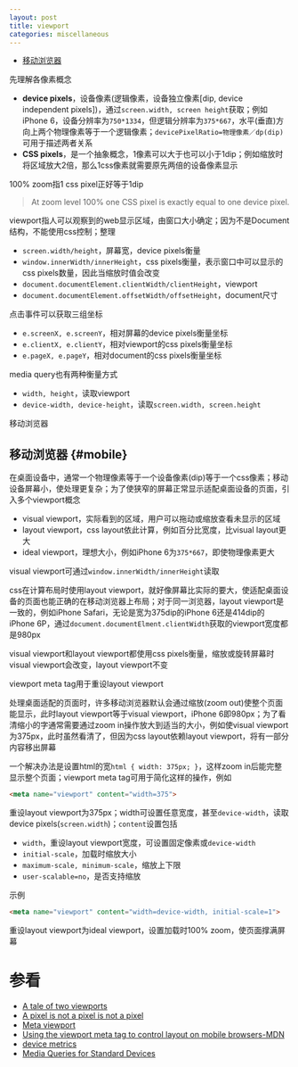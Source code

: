 ```yaml
---
layout: post
title: viewport
categories: miscellaneous
---
```


+ [移动浏览器](#mobile)

先理解各像素概念

+ **device pixels**，设备像素(逻辑像素，设备独立像素[dip, device independent pixels])，通过`screen.width, screen height`获取；例如iPhone 6，设备分辨率为`750*1334`，但逻辑分辨率为`375*667`，水平(垂直)方向上两个物理像素等于一个逻辑像素；`devicePixelRatio=物理像素／dp(dip)`可用于描述两者关系
+ **CSS pixels**，是一个抽象概念，1像素可以大于也可以小于1dip；例如缩放时将区域放大2倍，那么1css像素就需要原先两倍的设备像素显示

100% zoom指1 css pixel正好等于1dip

> At zoom level 100% one CSS pixel is exactly equal to one device pixel.

viewport指人可以观察到的web显示区域，由窗口大小确定；因为不是Document结构，不能使用css控制；整理

+ `screen.width/height`，屏幕宽，device pixels衡量
+ `window.innerWidth/innerHeight`，css pixels衡量，表示窗口中可以显示的css pixels数量，因此当缩放时值会改变
+ `document.documentElement.clientWidth/clientHeight`，viewport
+ `document.documentElement.offsetWidth/offsetHeight`，document尺寸

点击事件可以获取三组坐标

+ `e.screenX, e.screenY`，相对屏幕的device pixels衡量坐标
+ `e.clientX, e.clientY`，相对viewport的css pixels衡量坐标
+ `e.pageX, e.pageY`，相对document的css pixels衡量坐标

media query也有两种衡量方式

+ `width, height`，读取viewport
+ `device-width, device-height`，读取`screen.width, screen.height`

移动浏览器

## 移动浏览器 {#mobile}
在桌面设备中，通常一个物理像素等于一个设备像素(dip)等于一个css像素；移动设备屏幕小，使处理更复杂；为了使狭窄的屏幕正常显示适配桌面设备的页面，引入多个viewport概念

+ visual viewport，实际看到的区域，用户可以拖动或缩放查看未显示的区域
+ layout viewport，css layout依此计算，例如百分比宽度，比visual layout更大
+ ideal viewport，理想大小，例如iPhone 6为`375*667`，即使物理像素更大

visual viewport可通过`window.innerWidth/innerHeight`读取

css在计算布局时使用layout viewport，就好像屏幕比实际的要大，使适配桌面设备的页面也能正确的在移动浏览器上布局；对于同一浏览器，layout viewport是一致的，例如iPhone Safari，无论是宽为375dip的iPhone 6还是414dip的iPhone 6P，通过`document.documentElment.clientWidth`获取的viewport宽度都是980px

visual viewport和layout viewport都使用css pixels衡量，缩放或旋转屏幕时visual viewport会改变，layout viewport不变

viewport meta tag用于重设layout viewport

处理桌面适配的页面时，许多移动浏览器默认会通过缩放(zoom out)使整个页面能显示，此时layout viewport等于visual viewport，iPhone 6即980px；为了看清缩小的字通常需要通过zoom in操作放大到适当的大小，例如使visual viewport为375px，此时虽然看清了，但因为css layout依赖layout viewport，将有一部分内容移出屏幕

一个解决办法是设置html的宽`html { width: 375px; }`，这样zoom in后能完整显示整个页面；viewport meta tag可用于简化这样的操作，例如

~~~html
<meta name="viewport" content="width=375">
~~~
重设layout viewport为375px；width可设置任意宽度，甚至`device-width`，读取device pixels(`screen.width`)；`content`设置包括

+ `width`，重设layout viewport宽度，可设置固定像素或`device-width`
+ `initial-scale`，加载时缩放大小
+ `maximum-scale, minimum-scale`，缩放上下限
+ `user-scalable=no`，是否支持缩放

示例

~~~html
<meta name="viewport" content="width=device-width, initial-scale=1">
~~~
重设layout viewport为ideal viewport，设置加载时100% zoom，使页面撑满屏幕


# 参看
+ [A tale of two viewports](http://www.quirksmode.org/mobile/viewports.html "A tale of two viewports")
+ [A pixel is not a pixel is not a pixel](http://www.quirksmode.org/blog/archives/2010/04/a_pixel_is_not.html "A pixel is not a pixel is not a pixel")
+ [Meta viewport](http://www.quirksmode.org/mobile/metaviewport/ "Meta viewport")
+ [Using the viewport meta tag to control layout on mobile browsers-MDN](https://developer.mozilla.org/en-US/docs/Mozilla/Mobile/Viewport_meta_tag "Using the viewport meta tag to control layout on mobile browsers")
+ [device metrics](https://material.io/devices/ "device metrics")
+ [Media Queries for Standard Devices](https://css-tricks.com/snippets/css/media-queries-for-standard-devices/ "Media Queries for Standard Devices")

[dhb]:/assets/desktop_htmlbehaviour.jpg "Desktop html behaviour"
